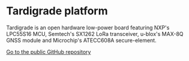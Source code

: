 # Tardigrade platform

Tardigrade is an open hardware low-power board featuring NXP's LPC55S16 MCU, Semtech's SX1262 LoRa transceiver, u-blox's MAX-8Q GNSS module and Microchip's ATECC608A secure-element. 

[Go to the public GitHub repository](https://github.com/nortismo/tardigrade)